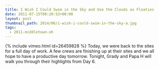 ```yaml
---
title: I Wish I Could Swim in the Sky and Use the Clouds as Floaties
date: 2011-07-15T00:20:53+00:00
layout: post
thumbnail_path: 2014/06/i-wish-i-could-swim-in-the-sky-a.jpg
tags:
  - 2011-middletown-oh
---
```

{% include vimeo.html id=26459828 %}
Today, we were back to the sites for a full day of work. A few crews are finishing up at their sites and we all hope to have a productive day tomorrow. Tonight, Grady and Papa H will walk you through their highlights from Day 6.